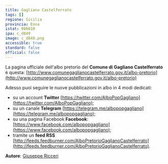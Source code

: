 ```yaml
---
title: Gagliano Castelferrato
tags: []
regione: Sicilia
provincia: Enna
istat: 086010
ipa: c_d849
image: c_d849.png
accessible: true
standard: false
official: false
---
```


La pagina ufficiale dell'albo pretorio del **Comune di Gagliano Castelferrato** è questa: [http://www.comunegaglianocastelferrato.gov.it/albo-pretorio](http://www.comunegaglianocastelferrato.gov.it/albo-pretorio)

Adesso puoi seguire le nuove pubblicazioni in albo in 4 modi dedicati:

* su un account **Twitter** [https://twitter.com/AlboPopGagliano](https://twitter.com/AlboPopGagliano);
* su un canale **Telegram** [https://telegram.me/albopopgagliano](https://telegram.me/albopopgagliano);
* su una pagina Facebook **Facebook**: [https://www.facebook.com/albopopgagliano](https://www.facebook.com/albopopgagliano);
* tramite un **feed RSS** [http://feeds.feedburner.com/AlboPretorioGaglianoCastelferrato](http://feeds.feedburner.com/AlboPretorioGaglianoCastelferrato).


**Autore**: [Giuseppe Ricceri](https://www.facebook.com/etanoox)

